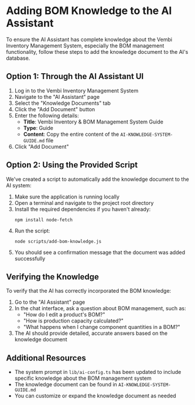 # Adding BOM Knowledge to the AI Assistant

To ensure the AI Assistant has complete knowledge about the Vembi Inventory Management System, especially the BOM management functionality, follow these steps to add the knowledge document to the AI's database.

## Option 1: Through the AI Assistant UI

1. Log in to the Vembi Inventory Management System
2. Navigate to the "AI Assistant" page
3. Select the "Knowledge Documents" tab
4. Click the "Add Document" button
5. Enter the following details:
   - **Title**: Vembi Inventory & BOM Management System Guide
   - **Type**: Guide
   - **Content**: Copy the entire content of the `AI-KNOWLEDGE-SYSTEM-GUIDE.md` file
6. Click "Add Document"

## Option 2: Using the Provided Script

We've created a script to automatically add the knowledge document to the AI system:

1. Make sure the application is running locally
2. Open a terminal and navigate to the project root directory
3. Install the required dependencies if you haven't already:
   ```
   npm install node-fetch
   ```
4. Run the script:
   ```
   node scripts/add-bom-knowledge.js
   ```
5. You should see a confirmation message that the document was added successfully

## Verifying the Knowledge

To verify that the AI has correctly incorporated the BOM knowledge:

1. Go to the "AI Assistant" page
2. In the chat interface, ask a question about BOM management, such as:
   - "How do I edit a product's BOM?"
   - "How is production capacity calculated?"
   - "What happens when I change component quantities in a BOM?"
3. The AI should provide detailed, accurate answers based on the knowledge document

## Additional Resources

- The system prompt in `lib/ai-config.ts` has been updated to include specific knowledge about the BOM management system
- The knowledge document can be found in `AI-KNOWLEDGE-SYSTEM-GUIDE.md`
- You can customize or expand the knowledge document as needed 